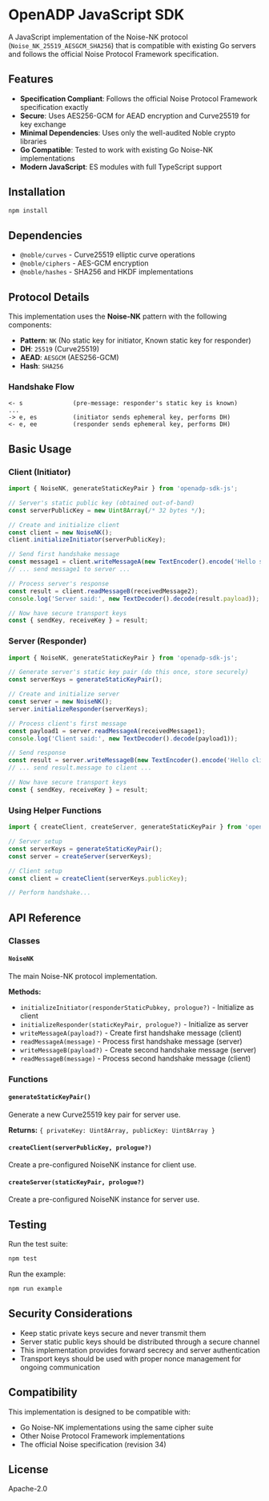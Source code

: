 # OpenADP JavaScript SDK

A JavaScript implementation of the Noise-NK protocol (`Noise_NK_25519_AESGCM_SHA256`) that is compatible with existing Go servers and follows the official Noise Protocol Framework specification.

## Features

- **Specification Compliant**: Follows the official Noise Protocol Framework specification exactly
- **Secure**: Uses AES256-GCM for AEAD encryption and Curve25519 for key exchange  
- **Minimal Dependencies**: Uses only the well-audited Noble crypto libraries
- **Go Compatible**: Tested to work with existing Go Noise-NK implementations
- **Modern JavaScript**: ES modules with full TypeScript support

## Installation

```bash
npm install
```

## Dependencies

- `@noble/curves` - Curve25519 elliptic curve operations
- `@noble/ciphers` - AES-GCM encryption  
- `@noble/hashes` - SHA256 and HKDF implementations

## Protocol Details

This implementation uses the **Noise-NK** pattern with the following components:

- **Pattern**: `NK` (No static key for initiator, Known static key for responder)
- **DH**: `25519` (Curve25519)
- **AEAD**: `AESGCM` (AES256-GCM)
- **Hash**: `SHA256`

### Handshake Flow

```
<- s              (pre-message: responder's static key is known)
...
-> e, es          (initiator sends ephemeral key, performs DH)
<- e, ee          (responder sends ephemeral key, performs DH)
```

## Basic Usage

### Client (Initiator)

```javascript
import { NoiseNK, generateStaticKeyPair } from 'openadp-sdk-js';

// Server's static public key (obtained out-of-band)
const serverPublicKey = new Uint8Array(/* 32 bytes */);

// Create and initialize client
const client = new NoiseNK();
client.initializeInitiator(serverPublicKey);

// Send first handshake message
const message1 = client.writeMessageA(new TextEncoder().encode('Hello server!'));
// ... send message1 to server ...

// Process server's response
const result = client.readMessageB(receivedMessage2);
console.log('Server said:', new TextDecoder().decode(result.payload));

// Now have secure transport keys
const { sendKey, receiveKey } = result;
```

### Server (Responder)

```javascript
import { NoiseNK, generateStaticKeyPair } from 'openadp-sdk-js';

// Generate server's static key pair (do this once, store securely)
const serverKeys = generateStaticKeyPair();

// Create and initialize server  
const server = new NoiseNK();
server.initializeResponder(serverKeys);

// Process client's first message
const payload1 = server.readMessageA(receivedMessage1);
console.log('Client said:', new TextDecoder().decode(payload1));

// Send response
const result = server.writeMessageB(new TextEncoder().encode('Hello client!'));
// ... send result.message to client ...

// Now have secure transport keys
const { sendKey, receiveKey } = result;
```

### Using Helper Functions

```javascript
import { createClient, createServer, generateStaticKeyPair } from 'openadp-sdk-js';

// Server setup
const serverKeys = generateStaticKeyPair();
const server = createServer(serverKeys);

// Client setup  
const client = createClient(serverKeys.publicKey);

// Perform handshake...
```

## API Reference

### Classes

#### `NoiseNK`

The main Noise-NK protocol implementation.

**Methods:**

- `initializeInitiator(responderStaticPubkey, prologue?)` - Initialize as client
- `initializeResponder(staticKeyPair, prologue?)` - Initialize as server  
- `writeMessageA(payload?)` - Create first handshake message (client)
- `readMessageA(message)` - Process first handshake message (server)
- `writeMessageB(payload?)` - Create second handshake message (server)
- `readMessageB(message)` - Process second handshake message (client)

### Functions

#### `generateStaticKeyPair()`

Generate a new Curve25519 key pair for server use.

**Returns:** `{ privateKey: Uint8Array, publicKey: Uint8Array }`

#### `createClient(serverPublicKey, prologue?)`

Create a pre-configured NoiseNK instance for client use.

#### `createServer(staticKeyPair, prologue?)`

Create a pre-configured NoiseNK instance for server use.

## Testing

Run the test suite:

```bash
npm test
```

Run the example:

```bash
npm run example
```

## Security Considerations

- Keep static private keys secure and never transmit them
- Server static public keys should be distributed through a secure channel
- This implementation provides forward secrecy and server authentication
- Transport keys should be used with proper nonce management for ongoing communication

## Compatibility

This implementation is designed to be compatible with:

- Go Noise-NK implementations using the same cipher suite
- Other Noise Protocol Framework implementations
- The official Noise specification (revision 34)

## License

Apache-2.0 